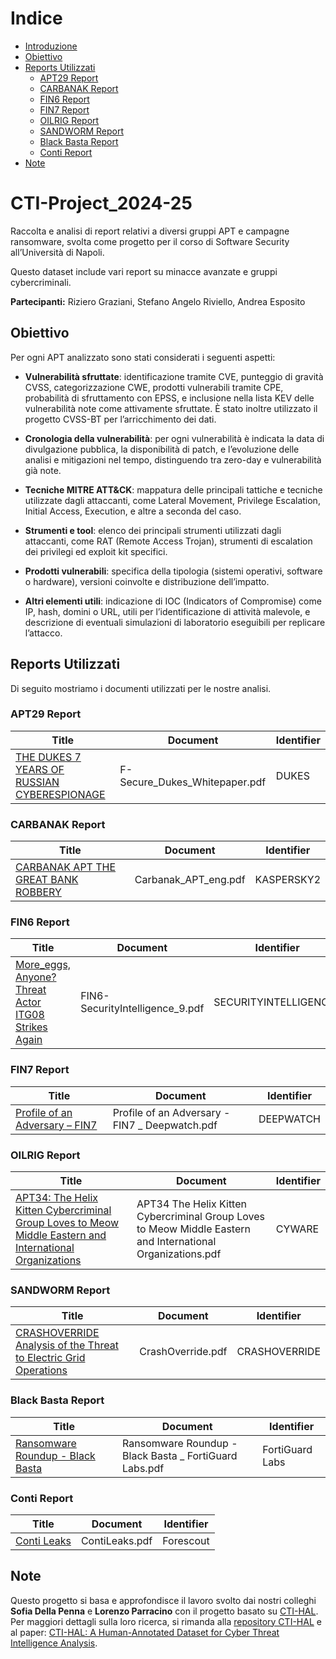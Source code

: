 # Indice

- [Introduzione](#cti-project_2024-25)
- [Obiettivo](#obiettivo)
- [Reports Utilizzati](#reports-utilizzati)
  - [APT29 Report](#apt29-report)
  - [CARBANAK Report](#carbanak-report)
  - [FIN6 Report](#fin6-report)
  - [FIN7 Report](#fin7-report)
  - [OILRIG Report](#oilrig-report)
  - [SANDWORM Report](#sandworm-report)
  - [Black Basta Report](#black-basta-report)
  - [Conti Report](#conti-report)
- [Note](#note)

# CTI-Project_2024-25

Raccolta e analisi di report relativi a diversi gruppi APT e campagne ransomware, svolta come progetto per il corso di Software Security all’Università di Napoli.

Questo dataset include vari report su minacce avanzate e gruppi cybercriminali.

**Partecipanti:** Riziero Graziani, Stefano Angelo Riviello, Andrea Esposito

## Obiettivo

Per ogni APT analizzato sono stati considerati i seguenti aspetti:

* **Vulnerabilità sfruttate**: identificazione tramite CVE, punteggio di gravità CVSS, categorizzazione CWE, prodotti vulnerabili tramite CPE, probabilità di sfruttamento con EPSS, e inclusione nella lista KEV delle vulnerabilità note come attivamente sfruttate. È stato inoltre utilizzato il progetto CVSS-BT per l’arricchimento dei dati.

* **Cronologia della vulnerabilità**: per ogni vulnerabilità è indicata la data di divulgazione pubblica, la disponibilità di patch, e l’evoluzione delle analisi e mitigazioni nel tempo, distinguendo tra zero-day e vulnerabilità già note.

* **Tecniche MITRE ATT\&CK**: mappatura delle principali tattiche e tecniche utilizzate dagli attaccanti, come Lateral Movement, Privilege Escalation, Initial Access, Execution, e altre a seconda del caso.

* **Strumenti e tool**: elenco dei principali strumenti utilizzati dagli attaccanti, come RAT (Remote Access Trojan), strumenti di escalation dei privilegi ed exploit kit specifici.

* **Prodotti vulnerabili**: specifica della tipologia (sistemi operativi, software o hardware), versioni coinvolte e distribuzione dell’impatto.

* **Altri elementi utili**: indicazione di IOC (Indicators of Compromise) come IP, hash, domini o URL, utili per l’identificazione di attività malevole, e descrizione di eventuali simulazioni di laboratorio eseguibili per replicare l’attacco.

## Reports Utilizzati

Di seguito mostriamo i documenti utilizzati per le nostre analisi.

### APT29 Report

| Title | Document | Identifier |
|---|---|---|
| [THE DUKES 7 YEARS OF RUSSIAN CYBERESPIONAGE](https://blog-assets.f-secure.com/wp-content/uploads/2020/03/18122307/F-Secure_Dukes_Whitepaper.pdf) | F-Secure_Dukes_Whitepaper.pdf | DUKES |

### CARBANAK Report

| Title | Document | Identifier |
|---|---|---|
| [CARBANAK APT THE GREAT BANK ROBBERY](https://media.kasperskycontenthub.com/wp-content/uploads/sites/43/2018/03/08064518/Carbanak_APT_eng.pdf) | Carbanak_APT_eng.pdf | KASPERSKY2 |

### FIN6 Report

| Title | Document | Identifier |
|---|---|---|
| [More_eggs, Anyone? Threat Actor ITG08 Strikes Again](https://securityintelligence.com/posts/more_eggs-anyone-threat-actor-itg08-strikes-again/) | FIN6-SecurityIntelligence_9.pdf | SECURITYINTELLIGENCE9 |

### FIN7 Report

| Title | Document | Identifier |
|---|---|---|
| [Profile of an Adversary – FIN7](https://www.deepwatch.com/labs/profile-of-an-adversary-fin7/) | Profile of an Adversary - FIN7 _ Deepwatch.pdf | DEEPWATCH |

### OILRIG Report

| Title | Document | Identifier |
|---|---|---|
| [APT34: The Helix Kitten Cybercriminal Group Loves to Meow Middle Eastern and International Organizations](https://www.cyware.com/blog/apt34-the-helix-kitten-cybercriminal-group-loves-to-meow-middle-eastern-and-international-organizations-48ae) | APT34 The Helix Kitten Cybercriminal Group Loves to Meow Middle Eastern and International Organizations.pdf | CYWARE |

### SANDWORM Report

| Title | Document | Identifier |
|---|---|---|
| [CRASHOVERRIDE Analysis of the Threat to Electric Grid Operations](https://www.dragos.com/wp-content/uploads/CrashOverride-01.pdf) | CrashOverride.pdf | CRASHOVERRIDE |

### Black Basta Report

| Title | Document | Identifier |
|---|---|---|
| [Ransomware Roundup - Black Basta](https://www.fortinet.com/blog/threat-research/ransomware-roundup-black-basta) | Ransomware Roundup - Black Basta _ FortiGuard Labs.pdf | FortiGuard Labs |

### Conti Report

| Title | Document | Identifier |
|---|---|---|
| [Conti Leaks](https://www.forescout.com/resources/analysis-of-conti-leaks/) | ContiLeaks.pdf | Forescout |

## Note

Questo progetto si basa e approfondisce il lavoro svolto dai nostri colleghi **Sofia Della Penna** e **Lorenzo Parracino** con il progetto basato su [CTI-HAL](https://github.com/dessertlab/CTI-HAL/tree/main).
Per maggiori dettagli sulla loro ricerca, si rimanda alla [repository CTI-HAL](https://github.com/dessertlab/CTI-HAL/tree/main) e al paper:
[CTI-HAL: A Human-Annotated Dataset for Cyber Threat Intelligence Analysis](https://arxiv.org/html/2504.05866v1).
